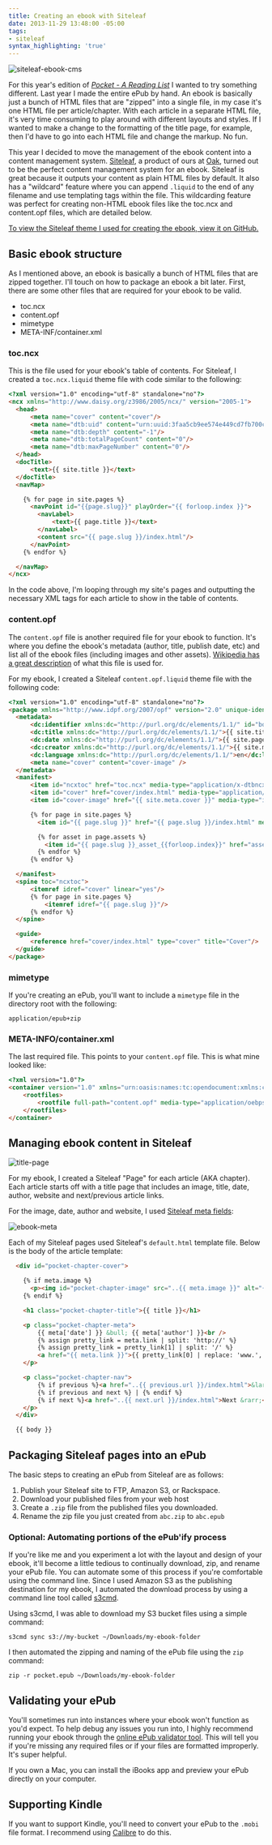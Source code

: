 ```yaml
---
title: Creating an ebook with Siteleaf
date: 2013-11-29 13:48:00 -05:00
tags:
- siteleaf
syntax_highlighting: 'true'
---
```


![siteleaf-ebook-cms](/uploads/siteleaf-ebook-cms.png)

For this year's edition of [*Pocket - A Reading List*](/downloads/pocket-ii) I wanted to try something different. Last year I made the entire ePub by hand. An ebook is basically just a bunch of HTML files that are "zipped" into a single file, in my case it's one HTML file per article/chapter. With each article in a separate HTML file, it's very time consuming to play around with different layouts and styles. If I wanted to make a change to the formatting of the title page, for example, then I'd have to go into each HTML file and change the markup. No fun.

This year I decided to move the management of the ebook content into a content management system. [Siteleaf](http://siteleaf.com), a product of ours at [Oak](http://oak.is), turned out to be the perfect content management system for an ebook. Siteleaf is great because it outputs your content as plain HTML files by default. It also has a "wildcard" feature where you can append `.liquid` to the end of any filename and use templating tags within the file. This wildcarding feature was perfect for creating non-HTML ebook files like the toc.ncx and content.opf files, which are detailed below.

[To view the Siteleaf theme I used for creating the ebook, view it on GitHub.](https://github.com/sawyerh/pocket-2013)

## Basic ebook structure

As I mentioned above, an ebook is basically a bunch of HTML files that are zipped together. I'll touch on how to package an ebook a bit later. First, there are some other files that are required for your ebook to be valid.

- toc.ncx
- content.opf
- mimetype
- META-INF/container.xml

### toc.ncx

This is the file used for your ebook's table of contents. For Siteleaf, I created a `toc.ncx.liquid` theme file with code similar to the following:

```html
<?xml version="1.0" encoding="utf-8" standalone="no"?>
<ncx xmlns="http://www.daisy.org/z3986/2005/ncx/" version="2005-1">
  <head>
      <meta name="cover" content="cover"/>
      <meta name="dtb:uid" content="urn:uuid:3faa5cb9ee574e449cd7fb700cac580d"/>
      <meta name="dtb:depth" content="-1"/>
      <meta name="dtb:totalPageCount" content="0"/>
      <meta name="dtb:maxPageNumber" content="0"/>
  </head>
  <docTitle>
      <text>{{ site.title }}</text>
  </docTitle>
  <navMap>

    {% for page in site.pages %}
      <navPoint id="{{page.slug}}" playOrder="{{ forloop.index }}">
        <navLabel>
            <text>{{ page.title }}</text>
        </navLabel>
        <content src="{{ page.slug }}/index.html"/>
      </navPoint>
    {% endfor %}

  </navMap>
</ncx>
```

In the code above, I'm looping through my site's pages and outputting the necessary XML tags for each article to show in the table of contents.

### content.opf

The `content.opf` file is another required file for your ebook to function. It's where you define the ebook's metadata (author, title, publish date, etc) and list all of the ebook files (including images and other assets). [Wikipedia has a great description](http://en.wikipedia.org/wiki/EPUB#Open_Packaging_Format_2.0.1) of what this file is used for.

For my ebook, I created a Siteleaf `content.opf.liquid` theme file with the following code:

```html
<?xml version="1.0" encoding="utf-8" standalone="no"?>
<package xmlns="http://www.idpf.org/2007/opf" version="2.0" unique-identifier="bookid">
  <metadata>
      <dc:identifier xmlns:dc="http://purl.org/dc/elements/1.1/" id="bookid">urn:uuid:3faa5cb9ee574e449cd7fb700cac580d</dc:identifier>
      <dc:title xmlns:dc="http://purl.org/dc/elements/1.1/">{{ site.title }}</dc:title>
      <dc:date xmlns:dc="http://purl.org/dc/elements/1.1/">{{ site.pages.last.date | date_to_xmlschema }}</dc:date>
      <dc:creator xmlns:dc="http://purl.org/dc/elements/1.1/">{{ site.meta.author }}</dc:creator>
      <dc:language xmlns:dc="http://purl.org/dc/elements/1.1/">en</dc:language>
      <meta name="cover" content="cover-image" />
  </metadata>
  <manifest>
      <item id="ncxtoc" href="toc.ncx" media-type="application/x-dtbncx+xml"/>
      <item id="cover" href="cover/index.html" media-type="application/xhtml+xml"/>
      <item id="cover-image" href="{{ site.meta.cover }}" media-type="image/jpeg"/>

      {% for page in site.pages %}
        <item id="{{ page.slug }}" href="{{ page.slug }}/index.html" media-type="application/xhtml+xml"/>

        {% for asset in page.assets %}
          <item id="{{ page.slug }}_asset_{{forloop.index}}" href="assets/{{ asset.filename }}" media-type="{{ asset.content_type }}"/>
        {% endfor %}
      {% endfor %}

  </manifest>
  <spine toc="ncxtoc">
      <itemref idref="cover" linear="yes"/>
      {% for page in site.pages %}
          <itemref idref="{{ page.slug }}"/>
      {% endfor %}
  </spine>

  <guide>
      <reference href="cover/index.html" type="cover" title="Cover"/>
  </guide>
</package>
```

### mimetype

If you're creating an ePub, you'll want to include a `mimetype` file in the directory root with the following:

`application/epub+zip`

### META-INFO/container.xml

The last required file. This points to your `content.opf` file. This is what mine looked like:

```html
<?xml version="1.0"?>
<container version="1.0" xmlns="urn:oasis:names:tc:opendocument:xmlns:container">
    <rootfiles>
        <rootfile full-path="content.opf" media-type="application/oebps-package+xml" />
    </rootfiles>
</container>
```

## Managing ebook content in Siteleaf

![title-page](/uploads/title-page.jpg)

For my ebook, I created a Siteleaf "Page" for each article (AKA chapter). Each article starts off with a title page that includes an image, title, date, author, website and next/previous article links.

For the image, date, author and website, I used [Siteleaf meta fields](http://www.siteleaf.com/blog/metadata-in-siteleaf/):

![ebook-meta](/uploads/ebook-meta.png)

Each of my Siteleaf pages used Siteleaf's `default.html` template file. Below is the body of the article template:

```html
  <div id="pocket-chapter-cover">

    {% if meta.image %}
      <p><img id="pocket-chapter-image" src="..{{ meta.image }}" alt="{{ title }}" /></p>
    {% endif %}

    <h1 class="pocket-chapter-title">{{ title }}</h1>

    <p class="pocket-chapter-meta">
        {{ meta['date'] }} &bull; {{ meta['author'] }}<br />
        {% assign pretty_link = meta.link | split: 'http://' %}
        {% assign pretty_link = pretty_link[1] | split: '/' %}
        <a href="{{ meta.link }}">{{ pretty_link[0] | replace: 'www.', '' }}</a>
    </p>

    <p class="pocket-chapter-nav">
        {% if previous %}<a href="..{{ previous.url }}/index.html">&larr; Prev</a>{% endif %}
        {% if previous and next %} | {% endif %}
        {% if next %}<a href="..{{ next.url }}/index.html">Next &rarr;</a>{% endif %}
    </p>
  </div>

  {{ body }}
```

## Packaging Siteleaf pages into an ePub

The basic steps to creating an ePub from Siteleaf are as follows:

1. Publish your Siteleaf site to FTP, Amazon S3, or Rackspace.
2. Download your published files from your web host
3. Create a `.zip` file from the published files you downloaded.
4. Rename the zip file you just created from `abc.zip` to `abc.epub`

### Optional: Automating portions of the ePub'ify process

If you're like me and you experiment a lot with the layout and design of your ebook, it'll become a little tedious to continually download, zip, and rename your ePub file. You can automate some of this process if you're comfortable using the command line. Since I used Amazon S3 as the publishing destination for my ebook, I automated the download process by using a command line tool called [s3cmd](http://s3tools.org/s3cmd).

Using s3cmd, I was able to download my S3 bucket files using a simple command:

`s3cmd sync s3://my-bucket ~/Downloads/my-ebook-folder`

I then automated the zipping and naming of the ePub file using the `zip` command:

`zip -r pocket.epub ~/Downloads/my-ebook-folder`

## Validating your ePub

You'll sometimes run into instances where your ebook won't function as you'd expect. To help debug any issues you run into, I highly recommend running your ebook through the [online ePub validator tool](http://validator.idpf.org). This will tell you if you're missing any required files or if your files are formatted improperly. It's super helpful.

If you own a Mac, you can install the iBooks app and preview your ePub directly on your computer.

## Supporting Kindle

If you want to support Kindle, you'll need to convert your ePub to the `.mobi` file format. I recommend using [Calibre](http://calibre-ebook.com) to do this.

